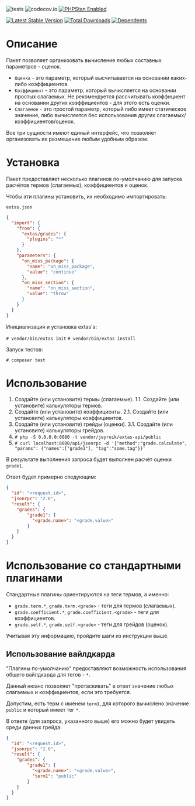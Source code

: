 ![tests](https://github.com/jeyroik/extas-grades/workflows/PHP%20Composer/badge.svg?branch=master&event=push)
![codecov.io](https://codecov.io/gh/jeyroik/extas-grades/coverage.svg?branch=master)
<a href="https://github.com/phpstan/phpstan"><img src="https://img.shields.io/badge/PHPStan-enabled-brightgreen.svg?style=flat" alt="PHPStan Enabled"></a> 

[![Latest Stable Version](https://poser.pugx.org/jeyroik/extas-grades/v)](//packagist.org/packages/jeyroik/extas-q-crawlers)
[![Total Downloads](https://poser.pugx.org/jeyroik/extas-grades/downloads)](//packagist.org/packages/jeyroik/extas-q-crawlers)
[![Dependents](https://poser.pugx.org/jeyroik/extas-grades/dependents)](//packagist.org/packages/jeyroik/extas-q-crawlers)

# Описание

Пакет позволяет организовать вычисление любых составных параметров - оценок.

- `Оценка` - это параметр, который высчитывается на основании каких-либо коэффициентов.
- `Коэффициент` - это параметр, который вычисляется на основании простых слагаемых. Не рекомендуется рассчитывать коэффициент на основании других коэффициентов - для этого есть оценки.
- `Слагаемое` - это простой параметр, который либо имеет статическое значение, либо вычисляется бес использования других слагаемых/коэффициентов/оценок.

Все три сущности имеют единый интерфейс, что позволяет организовать их размещение любым удобным образом.

# Установка

Пакет предоставляет несколько плагинов по-умолчанию для запуска расчётов термов (слагаемых), коэффициентов и оценок.

Чтобы эти плагины установить, их необходимо импортировать:

`extas.json`

```json
{
  "import": {
    "from": {
      "extas/grades": {
        "plugins": "*"
      }
    },
    "parameters": {
      "on_miss_package": {
        "name": "on_miss_package",
        "value": "continue"
      },
      "on_miss_section": {
        "name": "on_miss_section",
        "value": "throw"
      }
    }
  }
}
```

Инициализация и установка extas'a:

`# vendor/bin/extas init`
`# vendor/bin/extas install`

Запуск тестов:

`# composer test`

# Использование

1. Создайте (или установите) термы (слагаемые).
1.1. Создайте (или установите) калькуляторы термов.
2. Создайте (или установите) коэффициенты.
2.1. Создайте (или установите) калькуляторы коэффициентов.
3. Создайте (или установите) грейды (оценки).
3.1. Создайте (или установите) калькуляторы грейдов. 
4. `# php -S 0.0.0.0:8080 -t vendor/jeyroik/extas-api/public`
5. `# curl localhost:8080/api/jsonrpc -d '{"method":"grade.calculate", "params": {"names":["grade1"], "tag":"some.tag"}}'`

В результате выполнения запроса будет выполнен расчёт оценки `grade1`. 

Ответ будет примерно следующим:

```json
{
  "id": "<request.id>",
  "jsonrpc": "2.0",
  "result": {
    "grades": {
        "grade1": {
          "<grade.name>": "<grade.value>"
        }
    }
  }
}
```

# Использование со стандартными плагинами

Стандартные плагины ориентируются на теги термов, а именно:

- `grade.term.*`, `grade.term.<grade>` - теги для термов (слагаемых). 
- `grade.coefficient.*`, `grade.coefficient.<grade>` - теги для коэффициентов. 
- `grade.self.*`, `grade.self.<grade>` - теги для грейдов (оценок).

Учитывая эту информацию, пройдите шаги из инструкции выше.

## Использование вайлдкарда

"Плагины по-умолчанию" предоставляют возможность использования общего вайлдкарда для тегов - `*`. 

Данный нюанс позволяет "протаскивать" в ответ значение любых слагаемых и коэффициентов, если это требуется.

Допустим, есть терм с именем `term1`, для которого вычислено значение `public` и который имеет тег `*`.

В ответе (для запроса, указанного выше) его можно будет увидеть среди данных грейда:

 ```json
 {
   "id": "<request.id>",
   "jsonrpc": "2.0",
   "result": {
     "grades": {
         "grade1": {
           "<grade.name>": "<grade.value>",
           "term1": "public"
         }
     }
   }
 }
 ```

